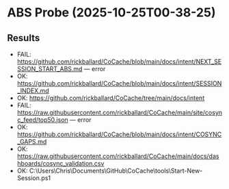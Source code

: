 # ABS Probe (2025-10-25T00-38-25)

## Results

- FAIL: https://github.com/rickballard/CoCache/blob/main/docs/intent/NEXT_SESSION_START_ABS.md  —  error
- OK: https://github.com/rickballard/CoCache/blob/main/docs/intent/SESSION_INDEX.md
- OK: https://github.com/rickballard/CoCache/tree/main/docs/intent
- FAIL: https://raw.githubusercontent.com/rickballard/CoCache/main/site/cosync_feed/top50.json  —  error
- OK: https://github.com/rickballard/CoCache/blob/main/docs/intent/COSYNC_GAPS.md
- OK: https://raw.githubusercontent.com/rickballard/CoCache/main/docs/dashboards/cosync_validation.csv
- OK: C:\Users\Chris\Documents\GitHub\CoCache\tools\Start-New-Session.ps1
